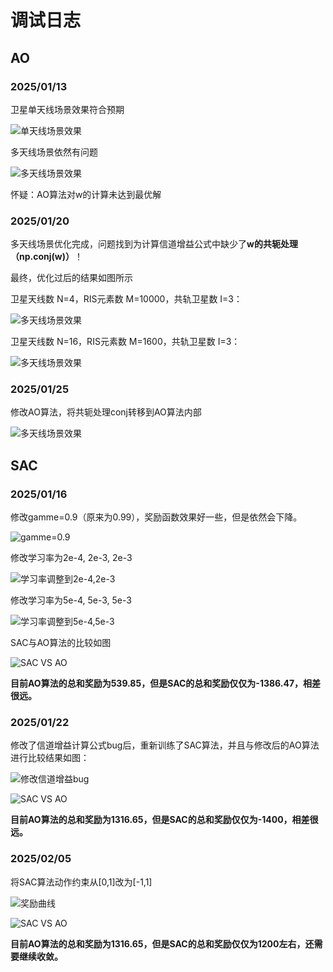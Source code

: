 # 调试日志

## AO

### 2025/01/13

卫星单天线场景效果符合预期

![单天线场景效果](./../../../../02workspace/LearningEMS-tyz/Learning_Curves/AO/1_10000_3_120_0.99_0.999_5e-05_5e-04_seed00024_20250113_200855.png)

多天线场景依然有问题

![多天线场景效果](./../../../../02workspace/LearningEMS-tyz/Learning_Curves/AO/4_10000_2_120_0.99_0.999_5e-05_5e-04_seed00024_20250113_195112.png)

怀疑：AO算法对w的计算未达到最优解

### 2025/01/20

多天线场景优化完成，问题找到为计算信道增益公式中缺少了**w的共轭处理（np.conj(w)）**！

最终，优化过后的结果如图所示

卫星天线数 N=4，RIS元素数 M=10000，共轨卫星数 I=3：

![多天线场景效果](./../../../../02workspace/LearningEMS-tyz/Learning_Curves/AO/4_10000_3_120_0.99_0.999_5e-05_5e-04_seed00024_20250120_210603.png)

卫星天线数 N=16，RIS元素数 M=1600，共轨卫星数 I=3：

![多天线场景效果](./../../../../02workspace/LearningEMS-tyz/Learning_Curves/AO/16_1600_3_120_0.99_0.999_5e-05_5e-04_seed00024_20250120_211640.png)

### 2025/01/25

修改AO算法，将共轭处理conj转移到AO算法内部

![多天线场景效果](./../../../../02workspace/LearningEMS-tyz/Learning_Curves/AO/16_1600_3_120_0.99_0.999_5e-05_5e-04_seed00024_20250125_144747.png)

## SAC

### 2025/01/16

修改gamme=0.9（原来为0.99），奖励函数效果好一些，但是依然会下降。

![gamme=0.9](./../../../../02workspace/LearningEMS-tyz/Learning_Curves/SAC/2_4_2_120_0.9_1e-04_1e-03_1e-03_seed00516_20250116_111155.png)

修改学习率为2e-4, 2e-3, 2e-3

![学习率调整到2e-4,2e-3](./../../../../02workspace/LearningEMS-tyz/Learning_Curves/SAC/2_4_2_120_0.9_2e-04_2e-03_2e-03_seed00516_20250116_164909_eps_3699.png)

修改学习率为5e-4, 5e-3, 5e-3

![学习率调整到5e-4,5e-3](./../../../../02workspace/LearningEMS-tyz/Learning_Curves/SAC/2_4_2_120_0.9_5e-04_5e-03_5e-03_seed00516_20250116_183957_eps_3999.png)

SAC与AO算法的比较如图

![SAC VS AO](./../../../../02workspace/LearningEMS-tyz/Learning_Curves/SAC/2_4_2_120_0.9_5e-04_5e-03_5e-03_seed00516_20250116_183957_compare.png)

**目前AO算法的总和奖励为539.85，但是SAC的总和奖励仅仅为-1386.47，相差很远。**

### 2025/01/22

修改了信道增益计算公式bug后，重新训练了SAC算法，并且与修改后的AO算法进行比较结果如图：

![修改信道增益bug](./../../../../02workspace/LearningEMS-tyz/Learning_Curves/SAC/2_4_2_120_0.9_5e-05_5e-04_5e-04_seed00516_20250121_001638_eps_6599.png)

![SAC VS AO](./../../../../02workspace/LearningEMS-tyz/Learning_Curves/SAC/2_4_2_120_0.9_5e-05_5e-04_5e-04_seed00516_20250121_001638_compare.png)

**目前AO算法的总和奖励为1316.65，但是SAC的总和奖励仅仅为-1400，相差很远。**

### 2025/02/05

将SAC算法动作约束从[0,1]改为[-1,1]

![奖励曲线](./../../../../02workspace/LearningEMS-tyz/Learning_Curves/SAC/2_4_2_120_0.95_1e-04_5e-04_5e-04_seed00516_20250205_191032_eps_0299.png)

![SAC VS AO](./../../../../02workspace/LearningEMS-tyz/Learning_Curves/SAC/2_4_2_120_0.95_1e-04_5e-04_5e-04_seed00516_20250205_191032_compare.png)

**目前AO算法的总和奖励为1316.65，但是SAC的总和奖励仅仅为1200左右，还需要继续收敛。**
